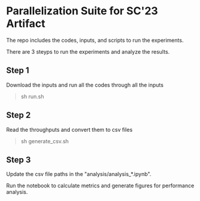 # Parallelization Suite for SC'23 Artifact

The repo includes the codes, inputs, and scripts to run the experiments. 

There are 3 steyps to run the experiments and analyze the results.

## Step 1
Download the inputs and run all the codes through all the inputs
> sh run.sh

## Step 2
Read the throughputs and convert them to csv files
> sh generate_csv.sh

## Step 3
Update the csv file paths in the "analysis/analysis_*.ipynb".

Run the notebook to calculate metrics and generate figures for performance analysis.
